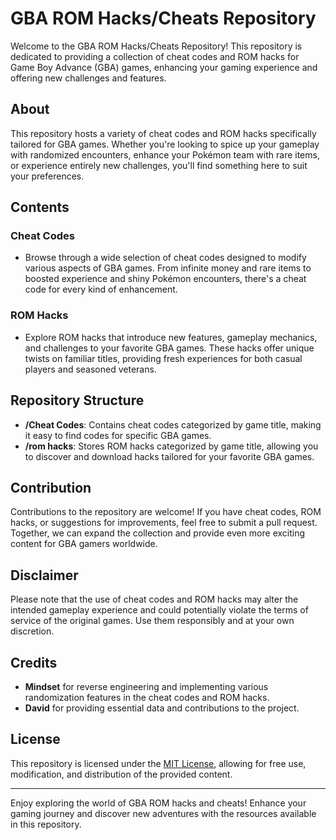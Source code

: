 # GBA ROM Hacks/Cheats Repository

Welcome to the GBA ROM Hacks/Cheats Repository! This repository is dedicated to providing a collection of cheat codes and ROM hacks for Game Boy Advance (GBA) games, enhancing your gaming experience and offering new challenges and features.

## About

This repository hosts a variety of cheat codes and ROM hacks specifically tailored for GBA games. Whether you're looking to spice up your gameplay with randomized encounters, enhance your Pokémon team with rare items, or experience entirely new challenges, you'll find something here to suit your preferences.

## Contents

### Cheat Codes
- Browse through a wide selection of cheat codes designed to modify various aspects of GBA games. From infinite money and rare items to boosted experience and shiny Pokémon encounters, there's a cheat code for every kind of enhancement.

### ROM Hacks
- Explore ROM hacks that introduce new features, gameplay mechanics, and challenges to your favorite GBA games. These hacks offer unique twists on familiar titles, providing fresh experiences for both casual players and seasoned veterans.

## Repository Structure

- **/Cheat Codes**: Contains cheat codes categorized by game title, making it easy to find codes for specific GBA games.
- **/rom hacks**: Stores ROM hacks categorized by game title, allowing you to discover and download hacks tailored for your favorite GBA games.

## Contribution

Contributions to the repository are welcome! If you have cheat codes, ROM hacks, or suggestions for improvements, feel free to submit a pull request. Together, we can expand the collection and provide even more exciting content for GBA gamers worldwide.

## Disclaimer

Please note that the use of cheat codes and ROM hacks may alter the intended gameplay experience and could potentially violate the terms of service of the original games. Use them responsibly and at your own discretion.

## Credits

- **Mindset** for reverse engineering and implementing various randomization features in the cheat codes and ROM hacks.
- **David** for providing essential data and contributions to the project.

## License

This repository is licensed under the [MIT License](LICENSE), allowing for free use, modification, and distribution of the provided content.

---

Enjoy exploring the world of GBA ROM hacks and cheats! Enhance your gaming journey and discover new adventures with the resources available in this repository.
